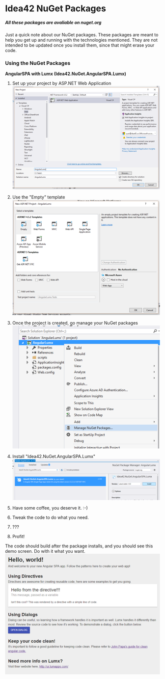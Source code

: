 # Idea42 NuGet Packages
##### All these packages are avaliable on nuget.org
Just a quick note about our NuGet packages. These packages are meant to help you get up and running with the technologies mentioned. They are not intended to be updated once you install them, since that might erase your code.
 
### Using the NuGet Packages

**AngularSPA with Lumx (Idea42.NuGet.AngularSPA.Lumx)**

1. Set up your project by ASP.NET Web Application
![Step 1](https://raw.githubusercontent.com/idea42co/nugets/master/Images/Step1.png "Step 1")

2. Use the "Empty" template
![Step 2](https://raw.githubusercontent.com/idea42co/nugets/master/Images/Step2.png "Step 2")

3. Once the project is created, go manage your NuGet packages
![Step 3](https://raw.githubusercontent.com/idea42co/nugets/master/Images/Step3.png "Step 3")

4. Install "Idea42.NuGet.AngularSPA.Lumx"
![Step 4](https://raw.githubusercontent.com/idea42co/nugets/master/Images/Step4.png "Step 4")

5. Have some coffee, you deserve it. :-) 

6. Tweak the code to do what you need. 

6. ???

7. Profit!


The code should build after the package installs, and you should see this demo screen. Do with it what you want.
![Results](https://raw.githubusercontent.com/idea42co/nugets/master/Images/Results.png "Results")
